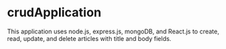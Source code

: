 # crudApplication
This application uses node.js, express.js, mongoDB, and React.js to create, read, update, and delete articles with title and body fields.
